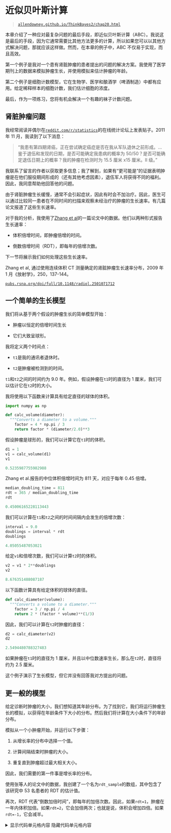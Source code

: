 # 近似贝叶斯计算

> [`allendowney.github.io/ThinkBayes2/chap20.html`](https://allendowney.github.io/ThinkBayes2/chap20.html)

本章介绍了一种应对最复杂问题的最后手段，即近似贝叶斯计算（ABC）。我说这是最后的手段，因为它通常需要比其他方法更多的计算，所以如果您可以以其他方式解决问题，那就应该这样做。然而，在本章的例子中，ABC 不仅易于实现，而且高效。

第一个例子是我对一个患有肾脏肿瘤的患者提出的问题的解决方案。我使用了医学期刊上的数据来模拟肿瘤生长，并使用模拟来估计肿瘤的年龄。

第二个例子是细胞计数模型，它在生物学、医学和酿酒学（啤酒制造）中都有应用。给定稀释样本的细胞计数，我们估计细胞的浓度。

最后，作为一项练习，您将有机会解决一个有趣的袜子计数问题。

## 肾脏肿瘤问题

我经常阅读并偶尔在[`reddit.com/r/statistics`](http://reddit.com/r/statistics)的在线统计论坛上发表贴子。2011 年 11 月，我读到了以下消息：

> “我患有第四期肾癌，正在尝试确定癌症是否在我从军队退休之前形成。…鉴于退伍和发现的日期，是否可能确定我患病的概率为 50/50？是否可能确定退伍日期上的概率？我的肿瘤在检测时为 15.5 厘米 x15 厘米。II 级。”

我联系了留言的作者以获取更多信息；我了解到，如果有“更可能是”的证据表明肿瘤是在他们服役期间形成的（还有其他考虑因素），退伍军人将获得不同的福利。因此，我同意帮助他回答他的问题。

由于肾脏肿瘤生长缓慢，通常不会引起症状，因此有时会不加治疗。因此，医生可以通过比较同一患者在不同时间的扫描来观察未经治疗的肿瘤的生长速率。有几篇论文报道了这些生长速率。

对于我的分析，我使用了[Zhang et al](https://pubs.rsna.org/doi/full/10.1148/radiol.2501071712)的一篇论文中的数据。他们以两种形式报告生长速率：

+   体积倍增时间，即肿瘤倍增的时间。

+   倒数倍增时间（RDT），即每年的倍增次数。

下一节将展示我们如何处理这些生长速率。

Zhang et al, 通过使用连续体积 CT 测量确定的肾脏肿瘤生长速率分布，2009 年 1 月《放射学》，250，137-144。

[`pubs.rsna.org/doi/full/10.1148/radiol.2501071712`](https://pubs.rsna.org/doi/full/10.1148/radiol.2501071712)

## 一个简单的生长模型

我们将从基于两个假设的肿瘤生长的简单模型开始：

+   肿瘤以恒定的倍增时间生长

+   它们大致呈球形。

我将定义两个时间点：

+   `t1`是我的通讯者退休时。

+   `t2`是肿瘤被检测到的时间。

`t1`和`t2`之间的时间约为 9.0 年。例如，假设肿瘤在`t1`时的直径为 1 厘米，我们可以估计它在`t2`时的大小。

我将使用以下函数来计算具有给定直径的球体的体积。

```py
import numpy as np

def calc_volume(diameter):
  """Converts a diameter to a volume."""
    factor = 4 * np.pi / 3
    return factor * (diameter/2.0)**3 
```

假设肿瘤是球形的，我们可以计算它在`t1`时的体积。

```py
d1 = 1
v1 = calc_volume(d1)
v1 
```

```py
0.5235987755982988 
```

Zhang et al.报告的中位体积倍增时间为 811 天，对应于每年 0.45 倍增。

```py
median_doubling_time = 811
rdt = 365 / median_doubling_time
rdt 
```

```py
0.45006165228113443 
```

我们可以计算在`t1`和`t2`之间的时间间隔内会发生的倍增次数：

```py
interval = 9.0
doublings = interval * rdt
doublings 
```

```py
4.05055487053021 
```

给定`v1`和倍增次数，我们可以计算`t2`时的体积。

```py
v2 = v1 * 2**doublings
v2 
```

```py
8.676351488087187 
```

以下函数计算具有给定体积的球体的直径。

```py
def calc_diameter(volume):
  """Converts a volume to a diameter."""
    factor = 3 / np.pi / 4
    return 2 * (factor * volume)**(1/3) 
```

因此，我们可以计算在`t2`时肿瘤的直径：

```py
d2 = calc_diameter(v2)
d2 
```

```py
2.5494480788327483 
```

如果肿瘤在`t1`时的直径为 1 厘米，并且以中位数速率生长，那么在`t2`时，直径将约为 2.5 厘米。

这个例子演示了生长模型，但它并没有回答我对方提出的问题。

## 更一般的模型

给定诊断时肿瘤的大小，我们想知道其年龄分布。为了找到它，我们将运行肿瘤生长的模拟，以获得在年龄条件下大小的分布。然后我们将计算在大小条件下的年龄分布。

模拟从一个小肿瘤开始，并运行以下步骤：

1.  从增长率的分布中选择一个值。

1.  计算间隔结束时肿瘤的大小。

1.  重复直到肿瘤超过最大相关大小。

因此，我们需要的第一件事是增长率的分布。

使用张等人的论文中的数据，我创建了一个名为`rdt_sample`的数组，其中包含了该研究中 53 名患者的 RDT 的估计值。

再次，RDT 代表“倒数加倍时间”，即每年的加倍次数。因此，如果`rdt=1`，肿瘤在一年内体积加倍。如果`rdt=2`，它会加倍两次；也就是说，体积会增加四倍。如果`rdt=-1`，它会减半。

<details class="hide above-input"><summary aria-label="Toggle hidden content">显示代码单元格内容 隐藏代码单元格内容</summary>

```py
# Data from the scatter plot in Figure 4

rdts = [5.089,  3.572,  3.242,  2.642,  1.982,  1.847,  1.908,  1.798,
        1.798,  1.761,  2.703, -0.416,  0.024,  0.869,  0.746,  0.257,
        0.269,  0.086,  0.086,  1.321,  1.052,  1.076,  0.758,  0.587,
        0.367,  0.416,  0.073,  0.538,  0.281,  0.122, -0.869, -1.431,
        0.012,  0.037, -0.135,  0.122,  0.208,  0.245,  0.404,  0.648,
        0.673,  0.673,  0.563,  0.391,  0.049,  0.538,  0.514,  0.404,
        0.404,  0.33,  -0.061,  0.538,  0.306]

rdt_sample = np.array(rdts)
len(rdt_sample) 
```

```py
53 
```</details>

我们可以使用 RDT 的样本来估计分布的概率密度函数。

```py
from utils import kde_from_sample

qs = np.linspace(-2, 6, num=201)
pmf_rdt = kde_from_sample(rdt_sample, qs) 
```

这是它的样子。

<details class="hide above-input"><summary aria-label="Toggle hidden content">显示代码单元格源代码 隐藏代码单元格源代码</summary>

```py
from utils import decorate

pmf_rdt.plot(label='rdts')

decorate(xlabel='Reciprocal doubling time (RDT)',
         ylabel='PDF',
         title='Distribution of growth rates') 
```</details> ![_images/914a6146b4348099a8272fb971569ca6c637ea221de92d28038e20285408c1bd.png](img/fb5159fd84b272719c97dc5be1704503.png)

在下一节中，我们将使用这个分布来模拟肿瘤的生长。

## 模拟

现在我们准备好运行模拟了。从一个小肿瘤开始，我们将模拟一系列间隔，直到肿瘤达到最大大小。

在每个模拟间隔的开始时，我们将从增长率的分布中选择一个值，并计算最终肿瘤的大小。

我选择了 245 天（约 8 个月）的间隔，因为这是数据来源中测量之间的中位时间

对于初始直径，我选择了 0.3 厘米，因为小于这个值的癌症更不可能侵袭，也不太可能有快速生长所需的血液供应（参见[癌症原位](http://en.wikipedia.org/wiki/Carcinoma_in_situ)）。对于最大直径，我选择了 20 厘米。

```py
interval = 245 / 365      # year
min_diameter = 0.3        # cm
max_diameter = 20         # cm 
```

我将使用`calc_volume`来计算初始体积和最大体积：

```py
v0 = calc_volume(min_diameter)
vmax = calc_volume(max_diameter)
v0, vmax 
```

```py
(0.014137166941154066, 4188.790204786391) 
```

以下函数运行模拟。

```py
import pandas as pd

def simulate_growth(pmf_rdt):
  """Simulate the growth of a tumor."""
    age = 0
    volume = v0
    res = []

    while True:
        res.append((age, volume))
        if volume > vmax:
            break

        rdt = pmf_rdt.choice()
        age += interval 
        doublings = rdt * interval
        volume *= 2**doublings

    columns = ['age', 'volume']
    sim = pd.DataFrame(res, columns=columns)
    sim['diameter'] = calc_diameter(sim['volume'])
    return sim 
```

`simulate_growth`以一个代表 RDT 分布的`Pmf`作为参数。它初始化肿瘤的年龄和体积，然后运行一个循环，逐个模拟间隔。 

每次循环时，它都会检查肿瘤的体积，并在超过`vmax`时退出。

否则，它会从`pmf_rdt`中选择一个值，并更新`age`和`volume`。由于`rdt`是每年的加倍次数，我们将其乘以`interval`来计算每个间隔期间的加倍次数。

在循环结束时，`simulate_growth`将结果放入一个`DataFrame`中，并计算与每个体积相对应的直径。

这是我们调用这个函数的方式：

```py
sim = simulate_growth(pmf_rdt) 
```

以下是前几个间隔的结果：

```py
sim.head(3) 
```

|  | 年龄 | 体积 | 直径 |
| --- | --- | --- | --- |
| 0 | 0.000000 | 0.014137 | 0.300000 |
| 1 | 0.671233 | 0.014949 | 0.305635 |
| 2 | 1.342466 | 0.019763 | 0.335441 |

最后几个间隔。

```py
sim.tail(3) 
```

|  | 年龄 | 体积 | 直径 |
| --- | --- | --- | --- |
| 43 | 28.863014 | 1882.067427 | 15.318357 |
| 44 | 29.534247 | 2887.563277 | 17.667603 |
| 45 | 30.205479 | 4953.618273 | 21.149883 |

为了以图形方式显示结果，我将运行 101 次模拟：

```py
sims = [simulate_growth(pmf_rdt) for _ in range(101)] 
```

并绘制结果。

<details class="hide above-input"><summary aria-label="Toggle hidden content">显示代码单元格源代码 隐藏代码单元格源代码</summary>

```py
import matplotlib.pyplot as plt

diameters = [4, 8, 16]
for diameter in diameters:
    plt.axhline(diameter,
                color='C5', linewidth=2, ls=':')

for sim in sims:
    plt.plot(sim['age'], sim['diameter'],
             color='C1', linewidth=0.5, alpha=0.5)

decorate(xlabel='Tumor age (years)',
         ylabel='Diameter (cm, log scale)',
         ylim=[0.2, 20],
         yscale='log')

yticks = [0.2, 0.5, 1, 2, 5, 10, 20]
plt.yticks(yticks, yticks); 
```</details> ![_images/c7a36f14efef9fb97b73fc9d6d8d623e3d53b61e750e4ca983a63eb4eb7a227c.png](img/b9b0da08e32d428b971901dfd3f3e9e3.png)

在这个图中，每条细线显示了肿瘤随时间的模拟生长，直径采用对数刻度。虚线分别是 4、8 和 16 厘米。

通过在虚线上横向阅读，您可以了解每个尺寸的年龄分布。例如，横向阅读顶部线，我们可以看到直径为 16 厘米的肿瘤的年龄可能低至 10 年或高至 40 年，但最可能在 15 到 30 年之间。

为了更精确地计算这个分布，我们可以插值生长曲线，看看每个生长曲线何时通过给定的大小。以下函数接受模拟结果，并返回每个肿瘤达到给定直径时的年龄。

```py
from scipy.interpolate import interp1d

def interpolate_ages(sims, diameter):
  """Estimate the age when each tumor reached a given size."""
    ages = []
    for sim in sims:
        interp = interp1d(sim['diameter'], sim['age'])
        age = interp(diameter)
        ages.append(float(age))
    return ages 
```

我们可以这样调用这个函数：

```py
from empiricaldist import Cdf

ages = interpolate_ages(sims, 15)
cdf = Cdf.from_seq(ages)
print(cdf.median(), cdf.credible_interval(0.9)) 
```

```py
22.31854530374061 [13.47056554 34.49632276] 
```

对于一个直径为 15 厘米的肿瘤，中位年龄约为 22 年，90%的可信区间在 13 到 34 年之间，形成于 9 年之前的概率小于 1%。

```py
1 - cdf(9.0) 
```

```py
0.9900990099009901 
```

但这个结果基于两个可能有问题的建模决策：

+   在模拟中，每个间隔的生长速率独立于先前的生长速率。实际上，快速生长的肿瘤过去可能会快速生长。换句话说，生长速率可能存在串行相关性。

+   为了从线性测量转换为体积，我们假设肿瘤大致是球形的。

在额外的实验中，我实现了一个选择具有串行相关性的生长速率的模拟；其效果是快速生长的肿瘤生长更快，而生长缓慢的肿瘤生长更慢。然而，对于中等相关性（0.5），15 厘米肿瘤年龄小于 9 岁的概率只有约 1%。

假设肿瘤是球形的假设对于直径不超过几厘米的肿瘤可能是合理的，但对于线性尺寸为 15.5 x 15 厘米的肿瘤来说可能不合适。如果像看起来那样，这样大小的肿瘤相对较扁，它的体积可能与 6 厘米的球体相同。但即使有了这个较小的体积和相关性 0.5，这个肿瘤年龄小于 9 岁的概率约为 5%。

因此，即使考虑了建模误差，这样一个巨大的肿瘤在我的通讯者退伍后形成的可能性很小。

下图显示了直径为 4、8 和 15 厘米的肿瘤年龄分布。

<details class="hide above-input"><summary aria-label="Toggle hidden content">显示代码单元格内容 隐藏代码单元格内容</summary>

```py
for diameter in diameters:
    ages = interpolate_ages(sims, diameter)
    cdf = Cdf.from_seq(ages)
    cdf.plot(label=f'{diameter} cm')

decorate(xlabel='Tumor age (years)',
         ylabel='CDF') 
```

![_images/df1b7e305f0bf055e7cb9eff94aa6e9b81aac9dc8f20186a88f92e867a20b50e.png](img/700c3256cc27fa31185ccc2cb7552e5f.png)</details>

## 近似贝叶斯计算

此时，您可能会想知道为什么这个例子出现在一本关于贝叶斯统计的书中。我们从未定义先验分布或进行贝叶斯更新。为什么？因为我们不必这样做。

相反，我们使用模拟来计算一系列假设肿瘤的年龄和大小。然后，我们隐式地使用模拟结果形成年龄和大小的联合分布。如果我们从联合分布中选择一列，我们得到一个在年龄条件下的大小分布。如果我们选择一行，我们得到一个在大小条件下的年龄分布。

因此，这个例子就像我们在<<_Probability>>中看到的例子：如果你有所有的数据，你就不需要贝叶斯定理；你可以通过计数来计算概率。

这个例子是朝着近似贝叶斯计算（ABC）迈出的第一步。下一个例子是第二步。

## 细胞计数

这个例子来自[这篇博客文章](https://dataorigami.net/blogs/napkin-folding/bayesian-cell-counting)，作者是 Cameron Davidson-Pilon。在这篇文章中，他模拟了生物学家用来估计液体样本中细胞浓度的过程。他提出的例子是在“酵母浆”中计数细胞，这是酿造啤酒时使用的酵母和水的混合物。

这个过程有两个步骤：

+   首先，将浆液稀释，直到浓度低到足够低，以至于可以计数细胞。

+   然后，将小样本放在一个血细胞计数板上，这是一个专门的显微镜载玻片，上面有一个固定数量的液体在一个矩形网格上。

在显微镜中可以看到细胞和网格，从而可以准确计数细胞。

举个例子，假设我们从未知浓度的酵母浆开始。从 1 毫升样本开始，我们通过将其加入含 9 毫升水的摇床中并充分混合来稀释它。然后我们再次稀释，然后第三次。每次稀释都会将浓度减少 10 倍，因此三次稀释将浓度减少 1000 倍。

然后，我们将稀释后的样本加入血细胞计数板，其容量为 0.0001 毫升，分布在一个 5x5 的网格上。尽管网格有 25 个方格，但通常只检查其中的一部分，比如 5 个，并报告检查方格中的细胞总数。

这个过程足够简单，但在每个阶段都存在误差来源：

+   在稀释过程中，使用移液管测量液体时会引入测量误差。

+   血细胞计数板中的液体量可能会与规格不同。

+   在采样过程的每个步骤中，由于随机变化，我们可能选择的细胞数量多或少于平均值。

Davidson-Pilon 提出了一个描述这些错误的 PyMC 模型。我将首先复制他的模型；然后我们将为 ABC 进行调整。

假设网格中有 25 个方格，我们计数其中的 5 个，总细胞数为 49。

```py
total_squares = 25
squares_counted = 5
yeast_counted = 49 
```

以下是模型的第一部分，定义了`yeast_conc`的先验分布，即我们试图估计的酵母浓度。

`shaker1_vol`是第一个摇床中的水的实际体积，应为 9 毫升，但可能更高或更低，标准偏差为 0.05 毫升。`shaker2_vol`和`shaker3_vol`是第二个和第三个摇床中的体积。

```py
import pymc3 as pm
billion = 1e9

with pm.Model() as model:
    yeast_conc = pm.Normal("yeast conc", 
                           mu=2 * billion, sd=0.4 * billion)

    shaker1_vol = pm.Normal("shaker1 vol", 
                               mu=9.0, sd=0.05)
    shaker2_vol = pm.Normal("shaker2 vol", 
                               mu=9.0, sd=0.05)
    shaker3_vol = pm.Normal("shaker3 vol", 
                               mu=9.0, sd=0.05) 
```

现在，从酵母浆中抽取的样本应该是 1 毫升，但可能更多或更少。同样，第一个摇床和第二个摇床的样本也是如此。以下变量模拟了这些步骤。

```py
with model:
    yeast_slurry_vol = pm.Normal("yeast slurry vol",
                                    mu=1.0, sd=0.01)
    shaker1_to_shaker2_vol = pm.Normal("shaker1 to shaker2",
                                    mu=1.0, sd=0.01)
    shaker2_to_shaker3_vol = pm.Normal("shaker2 to shaker3",
                                    mu=1.0, sd=0.01) 
```

鉴于样本和摇床中的实际体积，我们可以计算有效稀释`final_dilution`，应为 1000，但可能更高或更低。

```py
with model:
    dilution_shaker1 = (yeast_slurry_vol / 
                        (yeast_slurry_vol + shaker1_vol))
    dilution_shaker2 = (shaker1_to_shaker2_vol / 
                        (shaker1_to_shaker2_vol + shaker2_vol))
    dilution_shaker3 = (shaker2_to_shaker3_vol / 
                        (shaker2_to_shaker3_vol + shaker3_vol))

    final_dilution = (dilution_shaker1 * 
                      dilution_shaker2 * 
                      dilution_shaker3) 
```

下一步是将第三个摇床的样本放入血细胞计数板的仓室中。仓室的容量应为 0.0001 毫升，但可能会有所不同；为了描述这种差异，我们将使用伽玛分布，以确保我们不会产生负值。

```py
with model:
    chamber_vol = pm.Gamma("chamber_vol", 
                           mu=0.0001, sd=0.0001 / 20) 
```

平均而言，仓室中的细胞数量是实际浓度、最终稀释和仓室容积的乘积。但实际数量可能会有所不同；我们将使用泊松分布来模拟这种差异。

```py
with model:
    yeast_in_chamber = pm.Poisson("yeast in chamber", 
        mu=yeast_conc * final_dilution * chamber_vol) 
```

最后，仓室中的每个细胞都有一定概率位于我们计数的方格中，概率为`p=squares_counted/total_squares`。因此，实际计数遵循二项分布。

```py
with model:
    count = pm.Binomial("count", 
                        n=yeast_in_chamber, 
                        p=squares_counted/total_squares,
                        observed=yeast_counted) 
```

模型指定后，我们可以使用`sample`从后验分布中生成样本。

```py
options = dict(return_inferencedata=False)

with model:
    trace = pm.sample(1000, **options) 
```

<details class="hide below-input"><summary aria-label="Toggle hidden content">Show code cell output Hide code cell output</summary>

```py
Multiprocess sampling (2 chains in 2 jobs)
CompoundStep
>NUTS: [chamber_vol, shaker2 to shaker3, shaker1 to shaker2, yeast slurry vol, shaker3 vol, shaker2 vol, shaker1 vol, yeast conc]
>Metropolis: [yeast in chamber] 
```

<progress value="4000" class="" max="4000" style="width:300px; height:20px; vertical-align: middle;">100.00% [4000/4000 00:03<00:00 Sampling 2 chains, 0 divergences]</progress>

```py
Sampling 2 chains for 1_000 tune and 1_000 draw iterations (2_000 + 2_000 draws total) took 4 seconds.
The estimated number of effective samples is smaller than 200 for some parameters. 
```</details>

我们可以使用样本来估计`yeast_conc`的后验分布并计算摘要统计信息。

```py
posterior_sample = trace['yeast conc'] / billion
cdf_pymc = Cdf.from_seq(posterior_sample)
print(cdf_pymc.mean(), cdf_pymc.credible_interval(0.9)) 
```

```py
2.2712488367301873 [1.8531491 2.7017654] 
```

后验均值约为每毫升 23 亿个细胞，90%的可信区间为 18 亿到 27 亿。

到目前为止，我们一直在追随 Davidson-Pilon 的脚步。对于这个问题，使用 MCMC 的解决方案已经足够。但它也提供了一个展示 ABC 的机会。

## 使用 ABC 进行细胞计数

ABC 的基本思想是，我们使用先验分布生成参数的样本，然后为样本中的每组参数模拟系统。

在这种情况下，由于我们已经有一个 PyMC 模型，我们可以使用`sample_prior_predictive`来进行抽样和模拟。

```py
with model:
    prior_sample = pm.sample_prior_predictive(10000) 
```

结果是一个包含参数先验分布和`count`的先验预测分布样本的字典。

```py
count = prior_sample['count']
print(count.mean()) 
```

```py
40.1144 
```

现在，为了从后验分布中生成样本，我们将仅选择模拟中输出`count`与观察数据 49 匹配的先验样本中的元素。

```py
mask = (count == 49)
mask.sum() 
```

```py
221 
```

我们可以使用`mask`来选择产生观察数据的模拟的`yeast_conc`的值。

```py
posterior_sample2 = prior_sample['yeast conc'][mask] / billion 
```

我们可以使用后验样本来估计后验分布的 CDF。

```py
cdf_abc = Cdf.from_seq(posterior_sample2)
print(cdf_abc.mean(), cdf_abc.credible_interval(0.9)) 
```

```py
2.275872303142668 [1.87509925 2.72428803] 
```

后验均值和可信区间与 MCMC 得到的类似。以下是分布的样子。

<details class="hide above-input"><summary aria-label="Toggle hidden content">显示代码单元格源代码 隐藏代码单元格源代码</summary>

```py
cdf_pymc.plot(label='MCMC', ls=':')
cdf_abc.plot(label='ABC')

decorate(xlabel='Yeast concentration (cells/mL)',
         ylabel='CDF',
         title='Posterior distribution',
         xlim=(1.4, 3.4)) 
```</details> ![_images/8eaa208c16fc79c79edb3769816e14528e9b03eb810bc1d301ecdc95ce329632.png](img/1d23154bcad37ebbc595c0be66cb4554.png)

这些分布是相似的，但 ABC 的结果更嘈杂，因为样本量较小。

## 何时到达近似部分？

到目前为止的示例类似于近似贝叶斯计算，但它们都没有展示 ABC 的所有元素。更一般地，ABC 的特点是：

1.  参数的先验分布。

1.  生成数据的系统的模拟。

1.  我们应该接受模拟输出与数据匹配的标准。

肾脏肿瘤示例是不典型的，因为我们没有明确表示年龄的先验分布。因为模拟生成年龄和大小的联合分布，我们能够直接从结果中获得年龄的边际后验分布。

酵母示例更典型，因为我们明确表示了参数的分布。但我们只接受输出与数据完全匹配的模拟。

结果是近似的，因为我们有来自后验分布的样本，而不是后验分布本身。但它在近似贝叶斯计算的意义上并不是近似的，通常接受输出与数据仅近似匹配的模拟。

为了展示这是如何工作的，我将使用近似匹配标准扩展酵母示例。

在前一节中，如果输出恰好为 49，则接受模拟，否则拒绝。结果，我们只从 10000 次模拟中得到了几百个样本，所以效率不是很高。

如果我们在输出接近 49 时给予“部分信用”，我们可以更好地利用模拟。但是多接近？以及多少信用？

回答这个问题的一种方法是回到模拟的倒数第二步，我们知道室内的单元数，并使用二项分布生成最终计数。

如果有`n`个单元在室内，每个单元有一个概率`p`被计数，这取决于它是否落在网格中的一个方格中被计数。

我们可以从先验样本中提取`n`，像这样：

```py
n = prior_sample['yeast in chamber']
n.shape 
```

```py
(10000,) 
```

并且像这样计算`p`：

```py
p = squares_counted/total_squares
p 
```

```py
0.2 
```

现在的想法是：我们将使用二项分布来计算数据`yeast_counted`的似然，对于每个`n`的值和固定值`p`。

```py
from scipy.stats import binom

likelihood = binom(n, p).pmf(yeast_counted).flatten() 
```

<details class="hide above-input"><summary aria-label="Toggle hidden content">显示代码单元格内容 隐藏代码单元格内容</summary>

```py
likelihood.shape 
```

```py
(10000,) 
```</details>

当期望计数`n * p`接近实际计数时，`likelihood`相对较高；当它距离较远时，`likelihood`较低。

以下是这些 likelihoods 与期望计数的散点图。

<details class="hide above-input"><summary aria-label="Toggle hidden content">显示代码单元格源代码 隐藏代码单元格源代码</summary>

```py
plt.plot(n*p, likelihood, '.', alpha=0.03, color='C2')

decorate(xlabel='Expected count (number of cells)',
         ylabel='Likelihood') 
```</details> ![_images/b236c7fa22cca34323d3de3073ad4b52b044a670cfb4661663bb69c0e81373d7.png](img/f3e3c9ba995ba9209c11aeb7bdd7e598.png)

我们不能使用这些可能性进行贝叶斯更新，因为它们是不完整的；也就是说，每个可能性是给定`n`的数据的概率，这是单次模拟的结果。

但是我们*可以*使用它们来加权模拟结果。我们不再要求模拟的输出完全匹配数据，而是使用可能性在输出接近时给予部分信用。

这样做：我将构建一个包含酵母浓度作为数量和可能性作为非标准化概率的`Pmf`。

```py
qs = prior_sample['yeast conc'] / billion
ps = likelihood
posterior_pmf = Pmf(ps, qs) 
```

在这个`Pmf`中，产生接近数据输出的`yeast_conc`值映射到更高的概率。如果我们对数量进行排序并标准化概率，结果就是对后验分布的估计。

```py
posterior_pmf.sort_index(inplace=True)
posterior_pmf.normalize()

print(posterior_pmf.mean(), posterior_pmf.credible_interval(0.9)) 
```

```py
2.2723483584950497 [1.85449376 2.70563828] 
```

后验均值和可信区间与我们从 MCMC 得到的值相似。这是后验分布的样子。

<details class="hide above-input"><summary aria-label="Toggle hidden content">显示代码单元格源代码隐藏代码单元格源代码</summary>

```py
cdf_pymc.plot(label='MCMC', ls=':')
#cdf_abc.plot(label='ABC')
posterior_pmf.make_cdf().plot(label='ABC2')

decorate(xlabel='Yeast concentration (cells/mL)',
         ylabel='CDF',
         title='Posterior distribution',
         xlim=(1.4, 3.4)) 
```</details> ![_images/49f8337976b730ce868462a4375483b9c032020dffdd39b08ca9b6e4e7958f12.png](img/c6ee6e1a0295e2dde4fef1b17e5f9b3f.png)

这些分布是相似的，但来自 MCMC 的结果有点嘈杂。在这个例子中，ABC 比 MCMC 更有效，需要更少的计算来生成对后验分布的更好估计。但这是不寻常的；通常 ABC 需要大量计算。因此，它通常是最后的方法。

## 摘要

在本章中，我们看到了两个近似贝叶斯计算（ABC）的例子，这是基于肿瘤生长和细胞计数的模拟。

ABC 的明确元素是：

1.  参数的先验分布。

1.  生成数据的系统的模拟。

1.  我们应该接受模拟输出与数据匹配的标准。

当系统过于复杂，无法使用 PyMC 等工具进行建模时，ABC 特别有用。例如，它可能涉及基于微分方程的物理模拟。在这种情况下，每次模拟可能需要大量计算，并且可能需要许多模拟来估计后验分布。

接下来，您将有机会练习另一个例子。

## 练习

**练习：** 这个练习基于[Rasmus Bååth 的一篇博客文章](http://www.sumsar.net/blog/2014/10/tiny-data-and-the-socks-of-karl-broman)，这篇文章是由 Karl Broman 的一条推特激发的，他写道：

> 洗衣房中前 11 只袜子是不同的，这表明有很多袜子。

假设您从洗衣房中拿出 11 只袜子，并发现它们中没有两只是一对。估计洗衣房中的袜子数量。

为了解决这个问题，我们将使用 Bååth 建议的模型，该模型基于以下假设：

+   洗衣房中包含一些成对袜子的数量`n_pairs`，以及一些奇数（未成对）袜子的数量`n_odds`。

+   这些袜子的成对不同，与未成对的袜子也不同；换句话说，每种类型的袜子数量要么是 1，要么是 2，从不会更多。

我们将使用 Bååth 建议的先验分布，即：

+   袜子的数量遵循均值为 30，标准差为 15 的负二项分布。

+   成对袜子的比例遵循参数`alpha=15`和`beta=2`的贝塔分布。

在本章的笔记本中，我将定义这些先验。然后您可以模拟抽样过程并使用 ABC 来估计后验分布。

<details class="hide above-input"><summary aria-label="Toggle hidden content">显示代码单元格内容隐藏代码单元格内容</summary>

```py
# Solution

n_pairs = 9
n_odds = 5

socks = np.append(np.arange(n_pairs), 
                  np.arange(n_pairs + n_odds))

print(socks) 
```

```py
[ 0  1  2  3  4  5  6  7  8  0  1  2  3  4  5  6  7  8  9 10 11 12 13] 
```</details> <details class="hide above-input"><summary aria-label="Toggle hidden content">显示代码单元格内容隐藏代码单元格内容</summary>

```py
# Solution

picked_socks = np.random.choice(socks, size=11, replace=False)
picked_socks 
```

```py
array([ 6,  5,  8,  7,  1,  0,  8,  5, 10, 12,  6]) 
```</details> <details class="hide above-input"><summary aria-label="Toggle hidden content">显示代码单元格内容隐藏代码单元格内容</summary>

```py
# Solution

values, counts = np.unique(picked_socks, return_counts=True)
values 
```

```py
array([ 0,  1,  5,  6,  7,  8, 10, 12]) 
``` </details> <details class="hide above-input"><summary aria-label="切换隐藏内容">显示代码单元格内容 隐藏代码单元格内容</summary>

```py
# Solution

counts 
```

```py
array([1, 1, 2, 2, 1, 2, 1, 1]) 
``` </details> <details class="hide above-input"><summary aria-label="切换隐藏内容">显示代码单元格内容 隐藏代码单元格内容</summary>

```py
# Solution

solo = np.sum(counts==1)
pairs = np.sum(counts==2)

solo, pairs 
```

```py
(5, 3) 
``` </details> <details class="hide above-input"><summary aria-label="切换隐藏内容">显示代码单元格内容 隐藏代码单元格内容</summary>

```py
# Solution

def pick_socks(n_pairs, n_odds, n_pick):
    socks = np.append(np.arange(n_pairs), 
                      np.arange(n_pairs + n_odds))

    picked_socks = np.random.choice(socks, 
                                    size=n_pick, 
                                    replace=False)

    values, counts = np.unique(picked_socks, 
                               return_counts=True)
    pairs = np.sum(counts==2)
    odds = np.sum(counts==1)
    return pairs, odds 
``` </details> <details class="hide above-input"><summary aria-label="切换隐藏内容">显示代码单元格内容 隐藏代码单元格内容</summary>

```py
# Solution

pick_socks(n_pairs, n_odds, 11) 
```

```py
(2, 7) 
``` </details> <details class="hide above-input"><summary aria-label="切换隐藏内容">显示代码单元格内容 隐藏代码单元格内容</summary>

```py
# Solution

data = (0, 11)
res = []
for i in range(10000):
    n_socks = prior_n_socks.rvs()
    if n_socks < 11:
        continue
    prop_pairs = prior_prop_pair.rvs()
    n_pairs = np.round(n_socks//2 * prop_pairs)
    n_odds = n_socks - n_pairs*2
    result = pick_socks(n_pairs, n_odds, 11)
    if result == data:
        res.append((n_socks, n_pairs, n_odds))

len(res) 
```

```py
1156 
``` </details> <details class="hide above-input"><summary aria-label="切换隐藏内容">显示代码单元格内容 隐藏代码单元格内容</summary>

```py
# Solution

columns = ['n_socks', 'n_pairs', 'n_odds']
results = pd.DataFrame(res, columns=columns)
results.head() 
```

|  | n_socks | n_pairs | n_odds |
| --- | --- | --- | --- |
| 0 | 52 | 25.0 | 2.0 |
| 1 | 54 | 26.0 | 2.0 |
| 2 | 41 | 18.0 | 5.0 |
| 3 | 35 | 14.0 | 7.0 |

| 4 | 57 | 19.0 | 19.0 |</details> <details class="hide above-input"><summary aria-label="切换隐藏内容">显示代码单元格内容 隐藏代码单元格内容</summary>

```py
# Solution

qs = np.arange(15, 100)
posterior_n_socks = Pmf.from_seq(results['n_socks'])
print(posterior_n_socks.median(),
      posterior_n_socks.credible_interval(0.9)) 
```

```py
44.0 [27\. 74.] 
``` </details> <details class="hide above-input"><summary aria-label="切换隐藏内容">显示代码单元格内容 隐藏代码单元格内容</summary>

```py
# Solution

posterior_n_socks.plot(label='posterior', drawstyle='steps')

decorate(xlabel='Number of socks',
         ylabel='PMF') 
```

![_images/c50294d3bdbfeea2193671a474d85658c75f9e858b4eefdea006ede9e1f375b7.png](img/ee25da0b52382108ec7bab5e7f748b43.png)</details>
